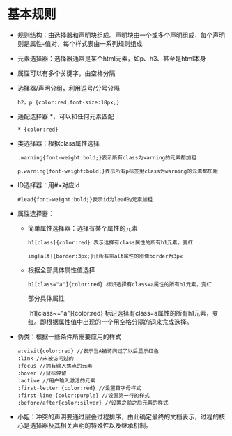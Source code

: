 # 基本规则

- 规则结构：由选择器和声明块组成。声明块由一个或多个声明组成，每个声明则是属性-值对，每个样式表由一系列规则组成

- 元素选择器：选择器通常是某个html元素，如p、h3、甚至是html本身

- 属性可以有多个关键字，由空格分隔

- 选择器/声明分组，利用逗号/分号分隔

  `h2，p {color:red;font-size:18px;}`

- 通配选择器:*，可以和任何元素匹配

  `* {color:red}`

- 类选择器：根据class属性选择

  `.warning{font-weight:bold;}表示所有class为warning的元素都加粗`

  `p.warning{font-weight:bold;}表示所有p标签里class为warning的元素都加粗`

- ID选择器：用#+对应id

  `#lead{font-weight:bold;}表示id为lead的元素加粗`

- 属性选择器：

  - 简单属性选择器：选择有某个属性的元素

    `h1[class]{color:red} 表示选择有class属性的所有h1元素，变红`

    `img[alt]{border:3px;}让所有带alt属性的图像border为3px`

  - 根据全部具体属性值选择

    `h1[class="a"]{color:red} 标识选择有class=a属性的所有h1元素，变红`

    部分具体属性

    `h1[class~="a"]{color:red} 标识选择有class=a属性的所有h1元素，变红。即根据属性值中出现的一个用空格分隔的词来完成选择。

- 伪类：根据一些条件所需要应用的样式

  ```
  a:visit{color:red} //表示当A被访问过了以后显示红色
  :link //未被访问过的
  :focus //拥有输入焦点的元素
  :hover //鼠标停留
  :active //用户输入激活的元素
  :first-letter {color:red} //设置首字母样式
  :first-line {color:purple} //设置第一行的样式
  :before/after{color:silver} //设置之前之后元素的样式
  ```

- 小姐：冲突的声明要通过层叠过程排序，由此确定最终的文档表示，过程的核心是选择器及其相关声明的特殊性以及继承机制。

